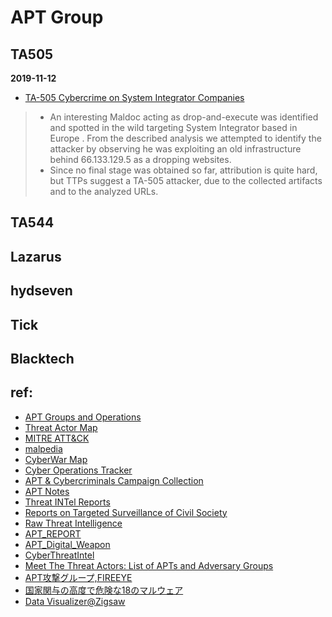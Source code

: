 # APT Group

## TA505
**2019-11-12**
- [TA-505 Cybercrime on System Integrator Companies](https://marcoramilli.com/2019/11/12/ta-505-cybercrime-on-system-integrator-companies/?utm_source=twitter&utm_medium=social&utm_campaign=ReviveOldPost)
> - An interesting Maldoc acting as drop-and-execute was identified and spotted in the wild targeting System Integrator based in Europe . From the described analysis we attempted to identify the attacker by observing he was exploiting an old infrastructure behind 66.133.129.5 as a dropping websites.<br>
> - Since no final stage was obtained so far, attribution is quite hard, but TTPs suggest a TA-505 attacker, due to the collected artifacts and to the analyzed URLs.


## TA544

## Lazarus

## hydseven

## Tick

## Blacktech

## ref:
- [APT Groups and Operations ](https://docs.google.com/spreadsheets/u/2/d/1H9_xaxQHpWaa4O_Son4Gx0YOIzlcBWMsdvePFX68EKU/pubhtml)
- [Threat Actor Map](https://aptmap.netlify.com/#)
- [MITRE ATT&CK](https://attack.mitre.org/groups/)
- [malpedia](https://malpedia.caad.fkie.fraunhofer.de/)
- [CyberWar Map](https://embed.kumu.io/0b023bf1a971ba32510e86e8f1a38c38#apt-index)
- [Cyber Operations Tracker](https://www.cfr.org/interactive/cyber-operations)
- [APT & Cybercriminals Campaign Collection](https://github.com/CyberMonitor/APT_CyberCriminal_Campagin_Collections)
- [APT Notes](https://github.com/kbandla/APTnotes)
- [Threat INTel Reports](https://github.com/fdiskyou/threat-INTel)
- [Reports on Targeted Surveillance of Civil Society](https://securitywithoutborders.org/resources/targeted-surveillance-reports.html)
- [Raw Threat Intelligence](https://docs.google.com/document/d/1oYX3uN6KxIX_StzTH0s0yFNNoHDnV8VgmVqU5WoeErc/edit)
- [APT_REPORT](https://github.com/blackorbird/APT_REPORT)
- [APT_Digital_Weapon](https://github.com/RedDrip7/APT_Digital_Weapon)
- [CyberThreatIntel](https://github.com/StrangerealIntel/CyberThreatIntel)
- [Meet The Threat Actors: List of APTs and Adversary Groups](https://www.crowdstrike.com/blog/meet-the-adversaries/)
- [APT攻撃グループ,FIREEYE](https://www.fireeye.jp/current-threats/apt-groups.html)
- [国家関与の高度で危険な18のマルウェア](https://japan.zdnet.com/article/35139844/)
- [Data Visualizer@Zigsaw](https://jigsaw.google.com/the-current/disinformation/dataviz/)

